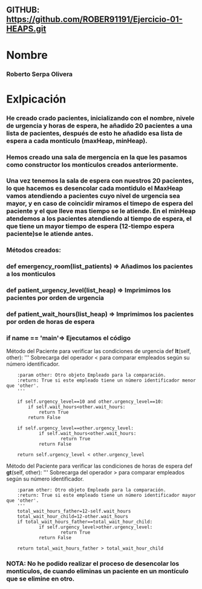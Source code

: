 
## GITHUB: https://github.com/ROBER91191/Ejercicio-01-HEAPS.git

# Nombre
### Roberto Serpa Olivera


# Exlpicación

### He creado crado pacientes, inicializando con el nombre, nivele de urgencia y horas de espera, he añadido 20 pacientes a una lista de pacientes, después de esto he añadido esa lista de espera a cada montículo (maxHeap, minHeap).
### Hemos creado una sala de mergencia en la que les pasamos como constructor los montículos creados anteriormente.

### Una vez tenemos la sala de espera con nuestros 20 pacientes, lo que hacemos es desencolar cada montidulo el MaxHeap vamos atendiendo a pacientes cuyo nivel de urgencia sea mayor, y en caso de coincidir miramos el timepo de espera del paciente y el que lleve mas tiempo se le atiende. En el minHeap atendemos a los pacientes atendiendo al tiempo de espera, el que tiene un mayor tiempo de espera (12-tiempo espera paciente)se le atiende antes.

### Métodos creados:
### def emergency_room(list_patients) => Añadimos los pacientes a los monticulos
### def patient_urgency_level(list_heap) => Imprimimos los pacientes por orden de urgencia
### def patient_wait_hours(list_heap) => Imprimimos los pacientes por orden de horas de espera
### if __name__ == '__main__'=> Ejecutamos el código

Método del Paciente para verificar las condiciones de urgencia
    def __lt__(self, other):
        '''
        Sobrecarga del operador < para comparar empleados según su número identificador.

        :param other: Otro objeto Empleado para la comparación.
        :return: True si este empleado tiene un número identificador menor que 'other'.
        '''

        if self.urgency_level==10 and other.urgency_level==10:
            if self.wait_hours<other.wait_hours:
                return True
            return False
        
        if self.urgency_level==other.urgency_level:
                if self.wait_hours<other.wait_hours:
                        return True
                return False
				
        return self.urgency_level < other.urgency_level


Método del Paciente para verificar las condiciones de horas de espera
    def __gt__(self, other):
        '''
        Sobrecarga del operador > para comparar empleados según su número identificador.

        :param other: Otro objeto Empleado para la comparación.
        :return: True si este empleado tiene un número identificador mayor que 'other'.
        '''
        total_wait_hours_father=12-self.wait_hours
        total_wait_hour_child=12-other.wait_hours
        if total_wait_hours_father==total_wait_hour_child:
                if self.urgency_level>other.urgency_level:
                        return True
                return False
        
        return total_wait_hours_father > total_wait_hour_child

### NOTA: No he podido realizar el proceso de desencolar los monticulos, de cuando eliminas un paciente en un montículo que se elimine en otro.
